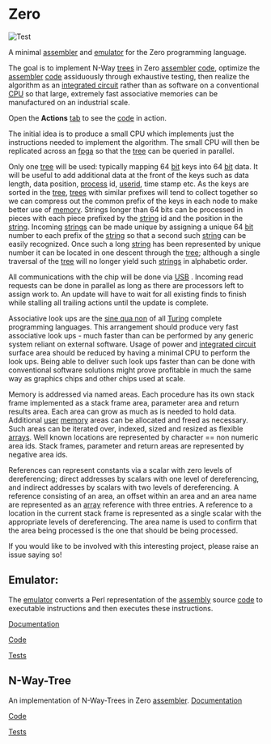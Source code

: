 # Zero

![Test](https://github.com/philiprbrenan/zero/workflows/Test/badge.svg)

A minimal [assembler](https://en.wikipedia.org/wiki/Assembly_language#Assembler) and [emulator](https://en.wikipedia.org/wiki/Emulator) for the Zero programming language.

The goal is to implement N-Way [trees](https://en.wikipedia.org/wiki/Tree_(data_structure)) in Zero [assembler](https://en.wikipedia.org/wiki/Assembly_language#Assembler) [code](https://en.wikipedia.org/wiki/Computer_program), optimize the [assembler](https://en.wikipedia.org/wiki/Assembly_language#Assembler) [code](https://en.wikipedia.org/wiki/Computer_program) assiduously through exhaustive testing, then realize the
algorithm as an [integrated circuit](https://en.wikipedia.org/wiki/Integrated_circuit) rather than as software on a conventional [CPU](https://en.wikipedia.org/wiki/Central_processing_unit) so that large,
extremely fast associative memories can be manufactured on an industrial scale.

Open the __Actions__ [tab](https://en.wikipedia.org/wiki/Tab_key) to see the [code](https://en.wikipedia.org/wiki/Computer_program) in action.

The initial idea is to produce a small CPU which implements just the
instructions needed to implement the algorithm.  The small CPU will then be
replicated across an [fpga](https://en.wikipedia.org/wiki/Field-programmable_gate_array) so that the [tree](https://en.wikipedia.org/wiki/Tree_(data_structure)) can be queried in parallel.

Only one [tree](https://en.wikipedia.org/wiki/Tree_(data_structure)) will be used: typically mapping 64 [bit](https://en.wikipedia.org/wiki/Bit) keys into 64 [bit](https://en.wikipedia.org/wiki/Bit) data. It
will be useful to add additional data at the front of the keys such as data
length, data position, [process](https://en.wikipedia.org/wiki/Process_management_(computing)) id, [userid](https://en.wikipedia.org/wiki/User_identifier), time stamp etc. As the keys are
sorted in the [tree](https://en.wikipedia.org/wiki/Tree_(data_structure)), [trees](https://en.wikipedia.org/wiki/Tree_(data_structure)) with similar prefixes will tend to collect together
so we can compress out the common prefix of the keys in each node to make
better use of [memory](https://en.wikipedia.org/wiki/Computer_memory). 
Strings longer than 64 bits can be processed in pieces with each piece prefixed
by the [string](https://en.wikipedia.org/wiki/String_(computer_science)) id and the position in the [string](https://en.wikipedia.org/wiki/String_(computer_science)).  Incoming [strings](https://en.wikipedia.org/wiki/String_(computer_science)) can be made
unique by assigning a unique 64 [bit](https://en.wikipedia.org/wiki/Bit) number to each prefix of the [string](https://en.wikipedia.org/wiki/String_(computer_science)) so that
a second such [string](https://en.wikipedia.org/wiki/String_(computer_science)) can be easily recognized.  Once such a long [string](https://en.wikipedia.org/wiki/String_(computer_science)) has
been represented by unique number it can be located in one descent through the [tree](https://en.wikipedia.org/wiki/Tree_(data_structure)); although a single traversal of the [tree](https://en.wikipedia.org/wiki/Tree_(data_structure)) will no longer yield such [strings](https://en.wikipedia.org/wiki/String_(computer_science)) in alphabetic order.

All communications with the chip will be done via [USB](https://en.wikipedia.org/wiki/USB) .  Incoming read requests
can be done in parallel as long as there are processors left to assign work to.
An update will have to wait for all existing finds to finish while stalling all
trailing actions until the update is complete.

Associative look ups are the [sine qua non](https://en.wikipedia.org/wiki/Sine_qua_non) of all [Turing](https://en.wikipedia.org/wiki/Alan_Turing) complete programming languages.
This arrangement should produce very fast associative look ups - much faster
than can be performed by any generic system reliant on external software. Usage
of power and [integrated circuit](https://en.wikipedia.org/wiki/Integrated_circuit) surface area should be reduced by having a minimal CPU to
perform the look ups. Being able to deliver such look ups faster than can be
done with conventional software solutions might prove profitable in much the
same way as graphics chips and other chips used at scale.

Memory is addressed via named areas.  Each procedure has its own stack frame
implemented as a stack frame area, parameter area and return results area. Each
area can grow as much as is needed to hold data.  Additional [user](https://en.wikipedia.org/wiki/User_(computing)) [memory](https://en.wikipedia.org/wiki/Computer_memory) areas
can be allocated and freed as necessary.  Such areas can be iterated over,
indexed, sized and resized as flexible [arrays](https://en.wikipedia.org/wiki/Dynamic_array). 
Well known locations are represented by character == non numeric area ids.
Stack frames, parameter and return areas are represented by negative area ids.

References can represent constants via a scalar with zero levels of
dereferencing; direct addresses by scalars with one level of dereferencing, and
indirect addresses by scalars with two levels of dereferencing.  A reference
consisting of an area, an offset within an area and an area name are
represented as an [array](https://en.wikipedia.org/wiki/Dynamic_array) reference with three entries. A reference to a location
in the current stack frame is represented as a single scalar with the
appropriate levels of dereferencing.  The area name is used to confirm that the
area being processed is the one that should be being processed.

If you would like to be involved with this interesting project, please raise an
issue saying so!

## Emulator:

The [emulator](https://en.wikipedia.org/wiki/Emulator) converts a Perl representation of the [assembly](https://en.wikipedia.org/wiki/Assembly_language) source [code](https://en.wikipedia.org/wiki/Computer_program) to
executable instructions and then executes these instructions.

[Documentation](https://github.com/philiprbrenan/zero/blob/ce00d94208e515c3fd7b6e3252060a6776a80c93/Emulator.md)

[Code](https://github.com/philiprbrenan/zero/blob/ce00d94208e515c3fd7b6e3252060a6776a80c93/lib/Zero/Emulator.pm)

[Tests](https://github.com/philiprbrenan/zero/blob/ce00d94208e515c3fd7b6e3252060a6776a80c93/testEmulator.pl)

## N-Way-Tree

An implementation of N-Way-Trees in Zero [assembler](https://en.wikipedia.org/wiki/Assembly_language#Assembler). 
[Documentation](https://github.com/philiprbrenan/zero/blob/ce00d94208e515c3fd7b6e3252060a6776a80c93/NWayTree.md)

[Code](https://github.com/philiprbrenan/zero/blob/ce00d94208e515c3fd7b6e3252060a6776a80c93/lib/Zero/NWayTree.pm)

[Tests](https://github.com/philiprbrenan/zero/blob/ce00d94208e515c3fd7b6e3252060a6776a80c93/testNWayTree.pl)
